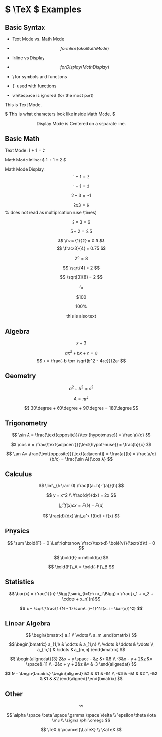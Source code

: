 # $ \TeX $ Examples

## Basic Syntax

- Text Mode vs. Math Mode

- $$
  for inline (aka Math Mode)
  $$

- Inline vs Display

- $$
  for Display (Math Display)
  $$

- \ for symbols and functions

- {} used with functions

- whitespace is ignored (for the most part)

This is Text Mode.

$ This is what characters look like inside Math Mode. $

$$ \text {Display Mode is Centered on a separate line.} $$

## Basic Math

Text Mode: 1 + 1 = 2

Math Mode Inline: $ 1 + 1 = 2 $

Math Mode Display: $$ 1 + 1 = 2 $$

$$1+1=2$$

$$ 2 - 3 = -1 $$

$$ 2 x 3 = 6 $$ % does not read as multiplication (use \times)

$$ 2 \times 3 = 6$$

$$ 5 \div 2 = 2.5 $$

$$ \frac {1}{2} = 0.5 $$
$$ \frac{3}{4} = 0.75 $$

$$ 2^3 = 8 $$

$$ \sqrt{4} = 2 $$

$$ \sqrt[3]{8} = 2 $$

$$ t_0 $$

$$ \$100 $$

$$ 100\% $$

$$
    % this is a comment that will not render this is text \\ % this is how to add a new line
    \text{this is also text}
$$

## Algebra

$$x + 3$$

$$ ax^2 + bx + c = 0$$
$$ x = \frac{-b \pm \sqrt{b^2 - 4ac}}{2a} $$

## Geometry

$$ a^2 + b^2 = c^2 $$

$$ A = \pi r^2 $$

$$ 30\degree + 60\degree + 90\degree = 180\degree $$

## Trigonometry

$$ \sin A = \frac{\text{opposite}}{\text{hypotenuse}} = \frac{a}{c} $$

$$ \cos A = \frac{\text{adjacent}}{\text{hypotenuse}} = \frac{b}{c} $$

$$ \tan A= \frac{\text{opposite}}{\text{adjacent}} = \frac{a}{b} = \frac{a/c}{b/c} = \frac{\sin A}{\cos A} $$

## Calculus

$$ \lim\_{h \rarr 0} \frac{f(a+h)-f(a)}{h} $$

$$
y = x^2 \\
   \frac{dy}{dx} = 2x
$$

$$ \int_a^b f(x)dx = F(b) - F(a)$$

$$ \frac{d}{dx} \int_a^x f(t)dt = f(x) $$

## Physics

$$ \sum \bold{F} = 0 \Leftrightarrow \frac{\text{d} \bold{v}}{\text{d}t} = 0 $$

$$ \bold{F} = m\bold{a} $$

$$ \bold{F}\_A = \bold{-F}\_B $$

## Statistics

$$ \bar{x} = \frac{1}{n} \Bigg(\sum\_{i=1}^n x_i \Bigg) = \frac{x_1 + x_2 + \cdots + x_n}{n}$$

$$ s = \sqrt{\frac{1}{N - 1} \sum\_{i=1}^N (x_i - \bar{x})^2} $$

## Linear Algebra

$$
\begin{bmatrix}
    a_1 \\
    \vdots \\
    a_m
    \end{bmatrix}
$$

$$
    \begin{bmatrix}
    a_{1,1} & \cdots & a_{1,n} \\
    \vdots & \ddots & \vdots \\
    a_{m,1} & \cdots & a_{m,n}
    \end{bmatrix}
$$

$$
\begin{alignedat}{3}
    2&x + y \space - &z &= &8 \\
    -3&x - y + 2&z &= \space&-11 \\
    -2&x + y + 2&z &= &-3
\end{alignedat}
$$

$$
    M=
    \begin{bmatrix}
    \begin{aligned}
    &2 & &1 & -&1 \\
    -&3 & -&1 & &2 \\
    -&2 & &1 & &2
    \end{aligned}
    \end{bmatrix}
$$

## Other

$$ \infty $$

$$
    \alpha \space \beta \space \gamma \space \delta \\
    \epsilon \theta \iota \mu \\
    \sigma \phi \omega
$$

$$
    \TeX \\
    \xcancel{\LaTeX} \\
    \KaTeX
$$
